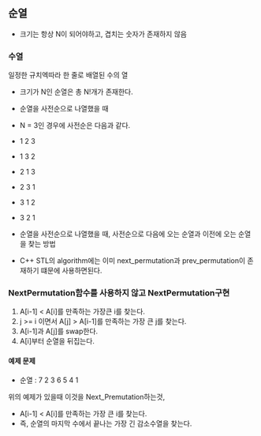 ## 순열
* 크기는 항상 N이 되어야하고, 겹치는 숫자가 존재하지 않음

### 수열
일정한 규치엑따라 한 줄로 배열된 수의 열


* 크기가 N인 순열은 총 N!개가 존재한다.
* 순열을 사전순으로 나열했을 때
* N = 3인 경우에 사전순은 다음과 같다.
* 1 2 3
* 1 3 2
* 2 1 3
* 2 3 1
* 3 1 2
* 3 2 1


* 순열을 사전순으로 나열했을 때, 사전순으로 다음에 오는 순열과 이전에 오는 순열을 찾는 방법
* C++ STL의 algorithm에는 이미 next_permutation과 prev_permutation이 존재하기 떄문에 사용하면된다.

### NextPermutation함수를 사용하지 않고 NextPermutation구현
1. A[i-1] < A[i]를 만족하는 가장큰 i를 찾는다.
2. j >= i 이면서 A[j] > A[i-1]를 만족하는 가장 큰 j를 찾는다.
3. A[i-1]과 A[j]를 swap한다.
4. A[i]부터 순열을 뒤집는다.

#### 예제 문제
* 순열 : 7 2 3 6 5 4 1

위의 예제가 있을때 이것을 Next_Premutation하는것,

* A[i-1] < A[i]를 만족하는 가장 큰 i를 찾는다.
* 즉, 순열의 마지막 수에서 끝나는 가장 긴 감소수열을 찾는다.

